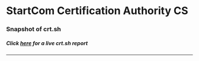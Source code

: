 # StartCom Certification Authority CS
### Snapshot of crt.sh
##### Click [here](https://crt.sh/?q=48DB8801874E0E36B1B864603B31648B74E2322A8F9E4967A8F54BD1B8F594DE) for a live crt.sh report

---
